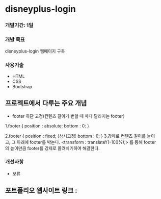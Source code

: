 # disneyplus-login



### 개발기간: 1일

### 개발 목표
disneyplus-login 웹페이지 구축

### 사용기술
- HTML
- CSS
- Bootstrap

## 프로젝트에서 다루는 주요 개념
* footer 하단 고정(컨텐츠 길이가 변할 때 마다 달라지는 footer)

1.footer {
    position : absolute;
    bottom : 0;
    }

2.footer {
    position : fixed; (상시고정)
    bottom : 0;
}
3.강제로 컨텐츠 길이를 늘이고, 그 아래에 footer를 박는다.
<transform : translateY(-100%);> 를 통해 footer의 높이만큼 footer를 강제로 올려치기하여 해결한다.

### 개선사항
- 보류

## 포트폴리오 웹사이트 링크 :